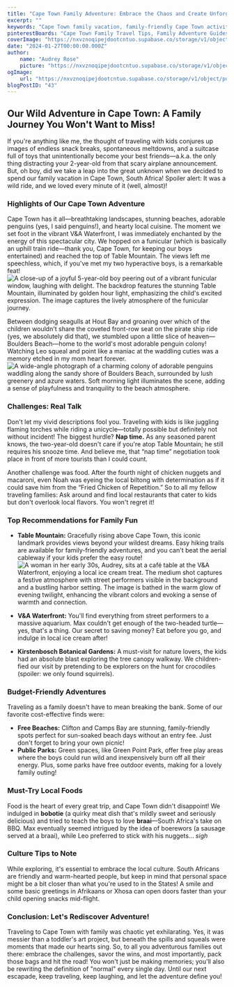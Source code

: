 ```yaml
---
title: "Cape Town Family Adventure: Embrace the Chaos and Create Unforgettable Memories!"
excerpt: ""
keywords: "Cape Town family vacation, family-friendly Cape Town activities, traveling with kids in Cape Town, Cape Town adventure highlights, best places for families in Cape Town, kid-friendly restaurants Cape Town, Table Mountain with kids, V&A Waterfront things to do, budget travel Cape Town families, Cape Town beaches for families, local food to try in Cape Town, cultural tips for visiting Cape Town, things to do with toddlers in Cape Town, family travel tips Cape Town, Cape Town nature activities for kids, free activities in Cape Town for families, best parks in Cape Town for kids, family adventures in South Africa, mom travel guide Cape Town, making memories in Cape Town with kids"
pinterestBoards: "Cape Town Family Travel Tips, Family Adventure Guides, Travel with Kids, Family Vacations"
coverImage: "https://nxvznoqipejdootcntuo.supabase.co/storage/v1/object/public/travel-blog-images/image_43_0.png"
date: "2024-01-27T00:00:00.000Z"
author:
    name: "Audrey Rose"
    picture: "https://nxvznoqipejdootcntuo.supabase.co/storage/v1/object/public/character-reference/audrey_avatar_square.png?t=2024-12-21T13%3A26%3A30.307Z"
ogImage:
    url: "https://nxvznoqipejdootcntuo.supabase.co/storage/v1/object/public/travel-blog-images/image_43_0.png"
blogPostID: "43"
---
```

    

## Our Wild Adventure in Cape Town: A Family Journey You Won't Want to Miss!

If you're anything like me, the thought of traveling with kids conjures up images of endless snack breaks, spontaneous meltdowns, and a suitcase full of toys that unintentionally become your best friends—a.k.a. the only thing distracting your 2-year-old from that scary airplane announcement. But, oh boy, did we take a leap into the great unknown when we decided to spend our family vacation in Cape Town, South Africa! Spoiler alert: It was a wild ride, and we loved every minute of it (well, almost)! 

### Highlights of Our Cape Town Adventure

Cape Town has it all—breathtaking landscapes, stunning beaches, adorable penguins (yes, I said penguins!), and hearty local cuisine. The moment we set foot in the vibrant V&A Waterfront, I was immediately enchanted by the energy of this spectacular city. We hopped on a funicular (which is basically an uphill train ride—thank you, Cape Town, for keeping our boys entertained) and reached the top of Table Mountain. The views left me speechless, which, if you've met my two hyperactive boys, is a remarkable feat! ![A close-up of a joyful 5-year-old boy peering out of a vibrant funicular window, laughing with delight. The backdrop features the stunning Table Mountain, illuminated by golden hour light, emphasizing the child's excited expression. The image captures the lively atmosphere of the funicular journey.](https://nxvznoqipejdootcntuo.supabase.co/storage/v1/object/public/travel-blog-images/image_43_0.png)

Between dodging seagulls at Hout Bay and groaning over which of the children wouldn't share the coveted front-row seat on the pirate ship ride (yes, we absolutely did that), we stumbled upon a little slice of heaven—Boulders Beach—home to the world's most adorable penguin colony! Watching Leo squeal and point like a maniac at the waddling cuties was a memory etched in my mom heart forever. ![A wide-angle photograph of a charming colony of adorable penguins waddling along the sandy shore of Boulders Beach, surrounded by lush greenery and azure waters. Soft morning light illuminates the scene, adding a sense of playfulness and tranquility to the beach atmosphere.](https://nxvznoqipejdootcntuo.supabase.co/storage/v1/object/public/travel-blog-images/image_43_1.png)

### Challenges: Real Talk

Don't let my vivid descriptions fool you. Traveling with kids is like juggling flaming torches while riding a unicycle—totally possible but definitely not without incident! The biggest hurdle? **Nap time.** As any seasoned parent knows, the two-year-old doesn't care if you're atop Table Mountain; he still requires his snooze time. And believe me, that “nap time” negotiation took place in front of more tourists than I could count.

Another challenge was food. After the fourth night of chicken nuggets and macaroni, even Noah was eyeing the local biltong with determination as if it could save him from the “Fried Chicken of Repetition.” So to all my fellow traveling families: Ask around and find local restaurants that cater to kids but don't overlook local flavors. You won't regret it!

### Top Recommendations for Family Fun

- **Table Mountain:** Gracefully rising above Cape Town, this iconic landmark provides views beyond your wildest dreams. Easy hiking trails are available for family-friendly adventures, and you can't beat the aerial cableway if your kids prefer the easy route! ![A woman in her early 30s, Audrey, sits at a café table at the V&A Waterfront, enjoying a local ice cream treat. The medium shot captures a festive atmosphere with street performers visible in the background and a bustling harbor setting. The image is bathed in the warm glow of evening twilight, enhancing the vibrant colors and evoking a sense of warmth and connection.](https://nxvznoqipejdootcntuo.supabase.co/storage/v1/object/public/travel-blog-images/image_43_2.png)
  
- **V&A Waterfront:** You'll find everything from street performers to a massive aquarium. Max couldn't get enough of the two-headed turtle—yes, that's a thing. Our secret to saving money? Eat before you go, and indulge in local ice cream after!
  
- **Kirstenbosch Botanical Gardens:** A must-visit for nature lovers, the kids had an absolute blast exploring the tree canopy walkway. We children-fied our visit by pretending to be explorers on the hunt for crocodiles (spoiler: we only found squirrels).

### Budget-Friendly Adventures

Traveling as a family doesn't have to mean breaking the bank. Some of our favorite cost-effective finds were:
- **Free Beaches:** Clifton and Camps Bay are stunning, family-friendly spots perfect for sun-soaked beach days without an entry fee. Just don't forget to bring your own picnic!
- **Public Parks:** Green spaces, like Green Point Park, offer free play areas where the boys could run wild and inexpensively burn off all their energy. Plus, some parks have free outdoor events, making for a lovely family outing!

### Must-Try Local Foods

Food is the heart of every great trip, and Cape Town didn't disappoint! We indulged in **bobotie** (a quirky meat dish that's mildly sweet and seriously delicious) and tried to teach the boys to love **braai**—South Africa's take on BBQ. Max eventually seemed intrigued by the idea of boerewors (a sausage served at a braai), while Leo preferred to stick with his nuggets... *sigh* 

### Culture Tips to Note

While exploring, it's essential to embrace the local culture. South Africans are friendly and warm-hearted people, but keep in mind that personal space might be a bit closer than what you're used to in the States! A smile and some basic greetings in Afrikaans or Xhosa can open doors faster than your child opening snacks mid-flight.

### Conclusion: Let's Rediscover Adventure!

Traveling to Cape Town with family was chaotic yet exhilarating. Yes, it was messier than a toddler's art project, but beneath the spills and squeals were moments that made our hearts sing. So, to all you adventurous families out there: embrace the challenges, savor the wins, and most importantly, pack those bags and hit the road! You won't just be making memories; you'll also be rewriting the definition of "normal" every single day. Until our next escapade, keep traveling, keep laughing, and let the adventure define you!